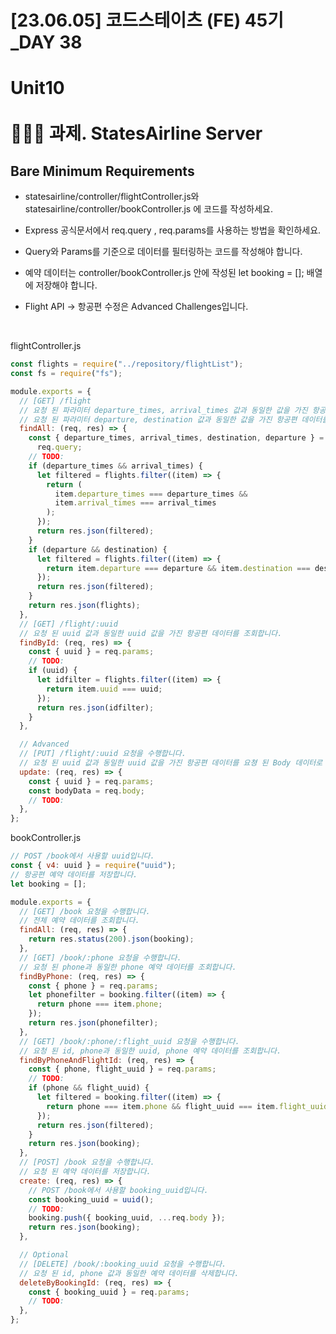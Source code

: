 # [23.06.05] 코드스테이츠 (FE) 45기\_DAY 38

# Unit10 <br><br> 👩🏻‍💻 과제. StatesAirline Server

## Bare Minimum Requirements

- statesairline/controller/flightController.js와 statesairline/controller/bookController.js 에 코드를 작성하세요.

- Express 공식문서에서 req.query , req.params를 사용하는 방법을 확인하세요.

- Query와 Params를 기준으로 데이터를 필터링하는 코드를 작성해야 합니다.

- 예약 데이터는 controller/bookController.js 안에 작성된 let booking = []; 배열에 저장해야 합니다.

- Flight API -> 항공편 수정은 Advanced Challenges입니다.

 <br>

flightController.js

```js
const flights = require("../repository/flightList");
const fs = require("fs");

module.exports = {
  // [GET] /flight
  // 요청 된 파라미터 departure_times, arrival_times 값과 동일한 값을 가진 항공편 데이터를 조회합니다.
  // 요청 된 파라미터 departure, destination 값과 동일한 값을 가진 항공편 데이터를 조회합니다.
  findAll: (req, res) => {
    const { departure_times, arrival_times, destination, departure } =
      req.query;
    // TODO:
    if (departure_times && arrival_times) {
      let filtered = flights.filter((item) => {
        return (
          item.departure_times === departure_times &&
          item.arrival_times === arrival_times
        );
      });
      return res.json(filtered);
    }
    if (departure && destination) {
      let filtered = flights.filter((item) => {
        return item.departure === departure && item.destination === destination;
      });
      return res.json(filtered);
    }
    return res.json(flights);
  },
  // [GET] /flight/:uuid
  // 요청 된 uuid 값과 동일한 uuid 값을 가진 항공편 데이터를 조회합니다.
  findById: (req, res) => {
    const { uuid } = req.params;
    // TODO:
    if (uuid) {
      let idfilter = flights.filter((item) => {
        return item.uuid === uuid;
      });
      return res.json(idfilter);
    }
  },

  // Advanced
  // [PUT] /flight/:uuid 요청을 수행합니다.
  // 요청 된 uuid 값과 동일한 uuid 값을 가진 항공편 데이터를 요쳥 된 Body 데이터로 수정합니다.
  update: (req, res) => {
    const { uuid } = req.params;
    const bodyData = req.body;
    // TODO:
  },
};
```

bookController.js

```js
// POST /book에서 사용할 uuid입니다.
const { v4: uuid } = require("uuid");
// 항공편 예약 데이터를 저장합니다.
let booking = [];

module.exports = {
  // [GET] /book 요청을 수행합니다.
  // 전체 예약 데이터를 조회합니다.
  findAll: (req, res) => {
    return res.status(200).json(booking);
  },
  // [GET] /book/:phone 요청을 수행합니다.
  // 요청 된 phone과 동일한 phone 예약 데이터를 조회합니다.
  findByPhone: (req, res) => {
    const { phone } = req.params;
    let phonefilter = booking.filter((item) => {
      return phone === item.phone;
    });
    return res.json(phonefilter);
  },
  // [GET] /book/:phone/:flight_uuid 요청을 수행합니다.
  // 요청 된 id, phone과 동일한 uuid, phone 예약 데이터를 조회합니다.
  findByPhoneAndFlightId: (req, res) => {
    const { phone, flight_uuid } = req.params;
    // TODO:
    if (phone && flight_uuid) {
      let filtered = booking.filter((item) => {
        return phone === item.phone && flight_uuid === item.flight_uuid;
      });
      return res.json(filtered);
    }
    return res.json(booking);
  },
  // [POST] /book 요청을 수행합니다.
  // 요청 된 예약 데이터를 저장합니다.
  create: (req, res) => {
    // POST /book에서 사용할 booking_uuid입니다.
    const booking_uuid = uuid();
    // TODO:
    booking.push({ booking_uuid, ...req.body });
    return res.json(booking);
  },

  // Optional
  // [DELETE] /book/:booking_uuid 요청을 수행합니다.
  // 요청 된 id, phone 값과 동일한 예약 데이터를 삭제합니다.
  deleteByBookingId: (req, res) => {
    const { booking_uuid } = req.params;
    // TODO:
  },
};
```
